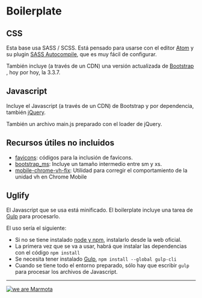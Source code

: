 # Boilerplate

## CSS

Esta base usa SASS / SCSS. Está pensado para usarse con el editor [Atom](https://atom.io/) y su plugin [SASS Autocompile](https://atom.io/packages/sass-autocompile), que es muy fácil de configurar.

También incluye (a través de un CDN) una versión actualizada de [Bootstrap](http://getbootstrap.com/) , hoy por hoy, la 3.3.7.

## Javascript

Incluye el Javascript (a través de un CDN) de Bootstrap y por dependencia, también [jQuery](https://jquery.com/).

También un archivo main.js preparado con el loader de jQuery.

## Recursos útiles no incluidos

 * [favicons](https://gist.github.com/jamesflorentino/3769868): códigos para la inclusión de favicons.
 * [bootstrap_ms](https://gist.github.com/firepol/7942411): Incluye un tamaño intermedio entre sm y xs.
 * [mobile-chrome-vh-fix](https://github.com/Stanko/mobile-chrome-vh-fix): Utilidad para corregir el comportamiento de la unidad vh en Chrome Mobile

## Uglify

El Javascript que se usa está minificado. El boilerplate incluye una tarea de [Gulp](http://gulpjs.com/) para procesarlo.

El uso sería el siguiente:

- Si no se tiene instalado [node y npm](http://www.nodejs.org), instalarlo desde la web oficial. 
- La primera vez que se va a usar, habrá que instalar las dependencias con el código ``npm install``
- Se necesita tener instalado [Gulp](http://gulpjs.com/), ``npm install --global gulp-cli``
- Cuando se tiene todo el entorno preparado, sólo hay que escribir ``gulp`` para procesar los archivos de Javascript.

---
[![we are Marmota](http://res.wearemarmota.com/logo-1.svg)](http://www.wearemarmota.com)
